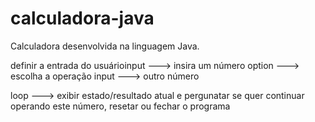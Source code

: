 # calculadora-java
Calculadora desenvolvida na linguagem Java.

definir a entrada do usuárioinput ---> insira um número
option ---> escolha a operação
input ---> outro número

loop ---> exibir estado/resultado atual e pergunatar se quer continuar operando
este número, resetar ou fechar o programa